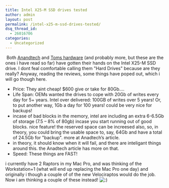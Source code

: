 ```yaml
---
title: Intel X25-M SSD drives tested
author: admin
layout: post
permalink: /intel-x25-m-ssd-drives-tested/
dsq_thread_id:
  - 26016706
categories:
  - Uncategorized
---
```

&nbsp;Both [Anandtech][1] and [Toms hardware][2] (and probably more, but these are the ones i have read so far) have gotten their hands on the Intel X25-M SSD drive. I dont feal comfortable calling them "Hard Drives" because are they really? Anyway, reading the reviews, some things have poped out, which i will go though here.&nbsp;

  * Price: They aint cheap! $600 give or take for 80Gb&#8230;.&nbsp;
  * Life Span: OEMs wanted the drives to cope with 20Gb of writes every day for 5+ years. Intel over delivered: 100GB of writes over 5 years! Or, to put another way, 1Gb a day for 100 years! could be very nice for backups!
  * incase of bad blocks in the memory, intel are including an extra 6-6.5Gb of storage (7.5 &#8211; 8% of 80gb) incase you start running out of good blocks. nice feature! the reserved space can be increesed also, so, in theory, you could bring the usable space to, say, 64Gb and have a total of 24.5Gb for "backup". more at Anadtech&#8217;s article.
  * in theory, it should know when it will fail, and there are inteligant things around this. the Anadtech article has more on that.
  * Speed: These things are FAST!

i currently have 2 Raptors in my Mac Pro, and was thinking of the Workstation+1 (what will end up replacing the Mac Pro one day) and originally i though a couple of of the new Velociraptos would do the job. Now i am thinking a couple of these instead! <img src="http://blog.lotas-smartman.net/wp-includes/images/smilies/icon_smile.gif" alt=":)" class="wp-smiley" />

 [1]: http://www.anandtech.com/cpuchipsets/intel/showdoc.aspx?i=3403
 [2]: http://www.tomshardware.com/reviews/Intel-x25-m-SSD,2012.html